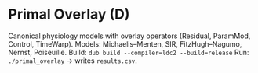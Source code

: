 # Primal Overlay (D)
Canonical physiology models with overlay operators (Residual, ParamMod, Control, TimeWarp).
Models: Michaelis–Menten, SIR, FitzHugh–Nagumo, Nernst, Poiseuille.
Build: `dub build --compiler=ldc2 --build=release`
Run: `./primal_overlay` → writes `results.csv`.

